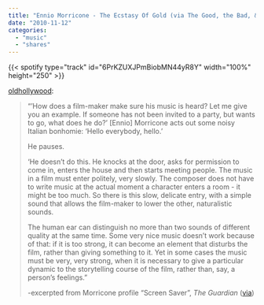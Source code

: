 ```yaml
---
title: "Ennio Morricone - The Ecstasy Of Gold (via The Good, the Bad, & the Ugly: Original Motion Picture Soundtrack)"
date: "2010-11-12"
categories:
  - "music"
  - "shares"
---
```


{{< spotify type="track" id="6PrKZUXJPmBiobMN44yR8Y" width="100%" height="250" >}}

[oldhollywood](http://oldhollywood.tumblr.com/post/1553728248/ennio-morricone-the-ecstasy-of-gold-via-the):

> “’How does a film-maker make sure his music is heard? Let me give you an example. If someone has not been invited to a party, but wants to go, what does he do?’ \[Ennio\] Morricone acts out some noisy Italian bonhomie: ‘Hello everybody, hello.’
>
> He pauses.
>
> ‘He doesn’t do this. He knocks at the door, asks for permission to come in, enters the house and then starts meeting people. The music in a film must enter politely, very slowly. The composer does not have to write music at the actual moment a character enters a room - it might be too much. So there is this slow, delicate entry, with a simple sound that allows the film-maker to lower the other, naturalistic sounds.
>
> The human ear can distinguish no more than two sounds of different quality at the same time. Some very nice music doesn’t work because of that: if it is too strong, it can become an element that disturbs the film, rather than giving something to it. Yet in some cases the music must be very, very strong, when it is necessary to give a particular dynamic to the storytelling course of the film, rather than, say, a person’s feelings.”
>
> \-excerpted from Morricone profile “Screen Saver”, _The Guardian_ ([via](http://www.guardian.co.uk/film/2003/nov/07/3))
